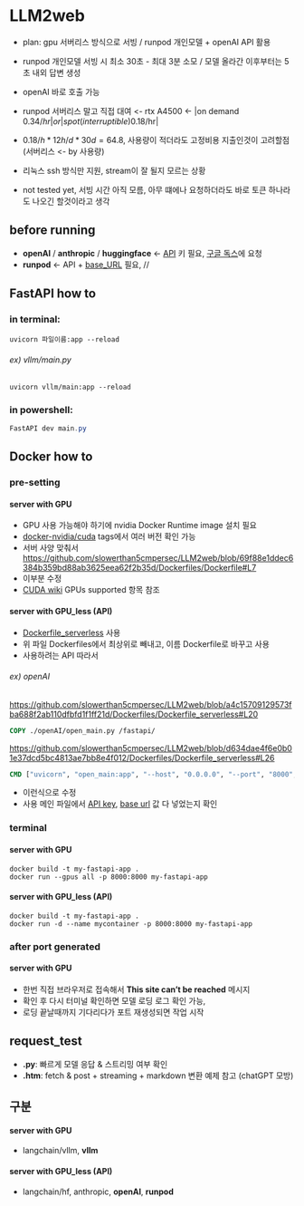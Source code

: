 # LLM2web

- plan: gpu 서버리스 방식으로 서빙 / runpod 개인모델 + openAI API 활용

- runpod 개인모델 서빙 시 최소 30초 - 최대 3분 소모 / 모델 올라간 이후부터는 5초 내외 답변 생성 

- openAI 바로 호출 가능

- runpod 서버리스 말고 직접 대여 <- rtx A4500 <- |on demand 0.34$/hr| or |spot(interruptible) 0.18$/hr|
- 0.18$/h * 12h/d * 30d = 64.8$, 사용량이 적더라도 고정비용 지출인것이 고려할점 (서버리스 <- by 사용량)
- 리눅스 ssh 방식만 지원, stream이 잘 될지 모르는 상황
- not tested yet, 서빙 시간 아직 모름, 아무 떄에나 요청하더라도 바로 토큰 하나라도 나오긴 할것이라고 생각

## before running
- **openAI** / **anthropic** / **huggingface** <- <ins>API</ins> 키 필요, [구글 독스](https://docs.google.com/document/d/1d9dwWi_1I1ka3cJxiVDRBJ3--9gN7M3svROZjlENnLw/edit?usp=drivesdk)에 요청
- **runpod** <- API + <ins>base_URL</ins> 필요, // 

## **FastAPI** how to

### in terminal:

```terminal
uvicorn 파일이름:app --reload
```
###### ex) vllm/main.py
```
uvicorn vllm/main:app --reload
```

### in powershell:

```powershell
FastAPI dev main.py
```


## Docker how to


### pre-setting


#### server with GPU
 * GPU 사용 가능해야 하기에 nvidia Docker Runtime image 설치 필요
 * [docker-nvidia/cuda](https://hub.docker.com/r/nvidia/cuda) tags에서 여러 버전 확인 가능
 * 서버 사양 맞춰서 
https://github.com/slowerthan5cmpersec/LLM2web/blob/69f88e1ddec6384b359bd88ab3625eea62f2b35d/Dockerfiles/Dockerfile#L7
* 이부분 수정
* [CUDA wiki](https://en.m.wikipedia.org/wiki/CUDA) GPUs supported 항목 참조






#### server with GPU_less (API)
* [Dockerfile_serverless](https://github.com/slowerthan5cmpersec/LLM2web/blob/main/Dockerfiles/Dockerfile_serverless) 사용
* 위 파일 Dockerfiles에서 최상위로 빼내고, 이름 Dockerfile로 바꾸고 사용
* 사용하려는 API 따라서
###### ex) openAI
https://github.com/slowerthan5cmpersec/LLM2web/blob/a4c15709129573fba688f2ab110dfbfd1f1ff21d/Dockerfiles/Dockerfile_serverless#L20
```Dockerfile
COPY ./openAI/open_main.py /fastapi/
```

https://github.com/slowerthan5cmpersec/LLM2web/blob/d634dae4f6e0b01e37dcd5bc4813ae7bb8e4f012/Dockerfiles/Dockerfile_serverless#L26
```Dockerfile
CMD ["uvicorn", "open_main:app", "--host", "0.0.0.0", "--port", "8000", "--reload"]
```
* 이런식으로 수정
* 사용 메인 파일에서 <ins>API key</ins>, <ins>base url</ins> 값 다 넣었는지 확인










### terminal
#### server with GPU
```terminal
docker build -t my-fastapi-app .
docker run --gpus all -p 8000:8000 my-fastapi-app
```
#### server with GPU_less (API)
```terminal
docker build -t my-fastapi-app .
docker run -d --name mycontainer -p 8000:8000 my-fastapi-app
```

### after port generated
#### server with GPU
* 한번 직접 브라우저로 접속해서 **This site can’t be reached** 메시지
* 확인 후 다시 터미널 확인하면 모델 로딩 로그 확인 가능,
* 로딩 끝날때까지 기다리다가 포트 재생성되면 작업 시작

## request_test
* **.py**: 빠르게 모델 응답 & 스트리밍 여부 확인
* **.htm**: fetch & post + streaming + markdown 변환 예제 참고 (chatGPT 모방)


## 구분

#### server with GPU
- langchain/vllm, **vllm**
#### server with GPU_less (API)
- langchain/hf, anthropic, **openAI**, **runpod**
